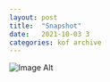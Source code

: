 ```yaml
---
layout:	post
title:	"Snapshot"
date:	2021-10-03 3
categories:	kof archive
---
```


![Image Alt](https://k0f.github.io/assets/2021-10-03-141807.jpg)